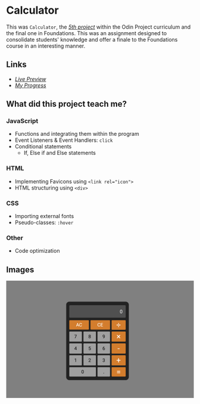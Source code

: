 # Calculator

This was `Calculator`, the [*5th project*](https://www.theodinproject.com/lessons/foundations-calculator) within the Odin Project curriculum and the final one in Foundations. This was an assignment designed to consolidate students' knowledge and offer a finale to the Foundations course in an interesting manner.

## Links

- [*Live Preview*](https://devvivan.github.io/odin-calculator/)
- [*My Progress*](https://github.com/DevVivan/odin-project)

## What did this project teach me?
 
### JavaScript

- Functions and integrating them within the program
- Event Listeners & Event Handlers: `click`
- Conditional statements
    - If, Else if and Else statements

### HTML

- Implementing Favicons using `<link rel="icon">`
- HTML structuring using `<div>`

### CSS

- Importing external fonts
- Pseudo-classes: `:hover`

### Other

- Code optimization

## Images

<img src="images/screenshot-1.png">
